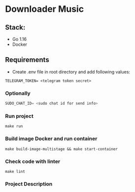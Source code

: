 # Downloader Music

## Stack:
- Go 1.16
- Docker
## Requirements
- Create .env file in root directory and add following values:
```
TELEGRAM_TOKEN= <telegram token secret>
```


### Optionally
```s
SUDO_CHAT_ID= <sudo chat id for send info>
```
### Run project
```
make run
```
### Build image Docker and run container
```
make build-image-multistage && make start-container
```

### Check code with linter
```
make lint
```

### Project Description

